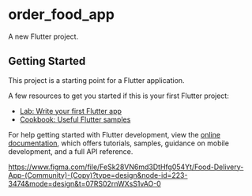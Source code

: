 # order_food_app

A new Flutter project.

## Getting Started

This project is a starting point for a Flutter application.

A few resources to get you started if this is your first Flutter project:

- [Lab: Write your first Flutter app](https://docs.flutter.dev/get-started/codelab)
- [Cookbook: Useful Flutter samples](https://docs.flutter.dev/cookbook)

For help getting started with Flutter development, view the
[online documentation](https://docs.flutter.dev/), which offers tutorials,
samples, guidance on mobile development, and a full API reference.

https://www.figma.com/file/FeSk28VN6md3DtHfg054Yt/Food-Delivery-App-(Community)-(Copy)?type=design&node-id=223-3474&mode=design&t=07RS02rnWXsS1vAO-0